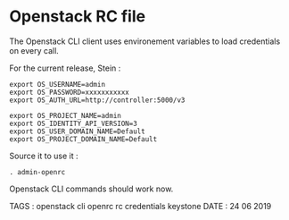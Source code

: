 # Openstack RC file

The Openstack CLI client uses environement variables to load credentials on every call.

For the current release, Stein :

```
export OS_USERNAME=admin
export OS_PASSWORD=xxxxxxxxxxx
export OS_AUTH_URL=http://controller:5000/v3

export OS_PROJECT_NAME=admin
export OS_IDENTITY_API_VERSION=3
export OS_USER_DOMAIN_NAME=Default
export OS_PROJECT_DOMAIN_NAME=Default
```

Source it to use it : 

```
. admin-openrc
```

Openstack CLI commands should work now.

TAGS : openstack cli openrc rc credentials keystone
DATE : 24 06 2019


